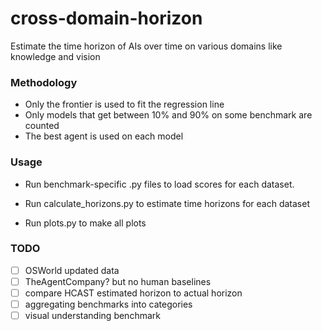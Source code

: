 # cross-domain-horizon
Estimate the time horizon of AIs over time on various domains like knowledge and vision


### Methodology

- Only the frontier is used to fit the regression line
- Only models that get between 10% and 90% on some benchmark are counted
- The best agent is used on each model


### Usage

* Run benchmark-specific .py files to load scores for each dataset.

* Run calculate_horizons.py to estimate time horizons for each dataset

* Run plots.py to make all plots

### TODO

- [ ] OSWorld updated data
- [ ] TheAgentCompany? but no human baselines
- [ ] compare HCAST estimated horizon to actual horizon
- [ ] aggregating benchmarks into categories
- [ ] visual understanding benchmark